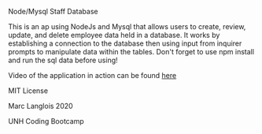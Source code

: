 Node/Mysql Staff Database

This is an ap using NodeJs and Mysql that allows users to create, review, update, and delete employee data held in a database. It works by establishing a connection to the database then using input from inquirer prompts to manipulate data within the tables. Don't forget to use npm install and run the sql data before using!

Video of the application in action can be found <a href="https://drive.google.com/file/d/1aML90GX1Kmi0IcVd3heisLn4VwZrSXVf/view"> here </a>

MIT License

Marc Langlois 2020

UNH Coding Bootcamp